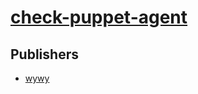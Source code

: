 # [check-puppet-agent](https://pypi.org/project/check-puppet-agent)



## Publishers
- [wywy](https://pypi.org/user/wywy)

